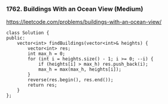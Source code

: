 ### 1762. Buildings With an Ocean View (Medium)

https://leetcode.com/problems/buildings-with-an-ocean-view/

```
class Solution {
public:
    vector<int> findBuildings(vector<int>& heights) {
        vector<int> res;
        int max_h = 0;
        for (int i = heights.size() - 1; i >= 0; --i) {
            if (heights[i] > max_h) res.push_back(i);
            max_h = max(max_h, heights[i]);
        }
        reverse(res.begin(), res.end());
        return res;
    }
};
```
